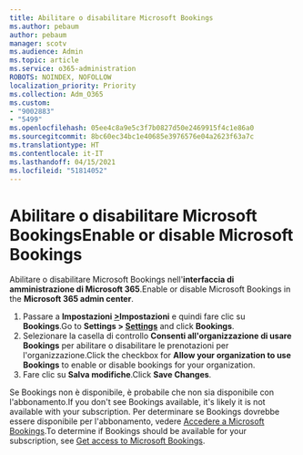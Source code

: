 ```yaml
---
title: Abilitare o disabilitare Microsoft Bookings
ms.author: pebaum
author: pebaum
manager: scotv
ms.audience: Admin
ms.topic: article
ms.service: o365-administration
ROBOTS: NOINDEX, NOFOLLOW
localization_priority: Priority
ms.collection: Adm_O365
ms.custom:
- "9002883"
- "5499"
ms.openlocfilehash: 05ee4c8a9e5c3f7b0827d50e2469915f4c1e86a0
ms.sourcegitcommit: 8bc60ec34bc1e40685e3976576e04a2623f63a7c
ms.translationtype: HT
ms.contentlocale: it-IT
ms.lasthandoff: 04/15/2021
ms.locfileid: "51814052"
---
```

# <a name="enable-or-disable-microsoft-bookings"></a><span data-ttu-id="713a6-102">Abilitare o disabilitare Microsoft Bookings</span><span class="sxs-lookup"><span data-stu-id="713a6-102">Enable or disable Microsoft Bookings</span></span>

<span data-ttu-id="713a6-103">Abilitare o disabilitare Microsoft Bookings nell'**interfaccia di amministrazione di Microsoft 365**.</span><span class="sxs-lookup"><span data-stu-id="713a6-103">Enable or disable Microsoft Bookings in the **Microsoft 365 admin center**.</span></span>

1. <span data-ttu-id="713a6-104">Passare a **Impostazioni [ >](https://admin.microsoft.com/Adminportal/Home?source=applauncher#/Settings/Services)Impostazioni** e quindi fare clic su **Bookings**.</span><span class="sxs-lookup"><span data-stu-id="713a6-104">Go to **Settings > [Settings](https://admin.microsoft.com/Adminportal/Home?source=applauncher#/Settings/Services)** and click **Bookings**.</span></span>
2. <span data-ttu-id="713a6-105">Selezionare la casella di controllo **Consenti all'organizzazione di usare Bookings** per abilitare o disabilitare le prenotazioni per l'organizzazione.</span><span class="sxs-lookup"><span data-stu-id="713a6-105">Click the checkbox for **Allow your organization to use Bookings** to enable or disable bookings for your organization.</span></span>
3. <span data-ttu-id="713a6-106">Fare clic su **Salva modifiche**.</span><span class="sxs-lookup"><span data-stu-id="713a6-106">Click **Save Changes**.</span></span>

<span data-ttu-id="713a6-107">Se Bookings non è disponibile, è probabile che non sia disponibile con l'abbonamento.</span><span class="sxs-lookup"><span data-stu-id="713a6-107">If you don't see Bookings available, it's likely it is not available with your subscription.</span></span> <span data-ttu-id="713a6-108">Per determinare se Bookings dovrebbe essere disponibile per l'abbonamento, vedere [Accedere a Microsoft Bookings](https://support.microsoft.com/it-IT/office/get-access-to-microsoft-bookings-5382dc07-aaa5-45c9-8767-502333b214ce).</span><span class="sxs-lookup"><span data-stu-id="713a6-108">To determine if Bookings should be available for your subscription, see [Get access to Microsoft Bookings](https://support.microsoft.com/it-IT/office/get-access-to-microsoft-bookings-5382dc07-aaa5-45c9-8767-502333b214ce).</span></span>
